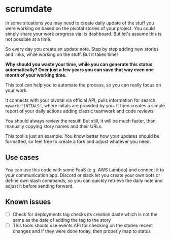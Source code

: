 # scrumdate

In some situations you may need to create daily update of the stuff you were working on
based on the pivotal stories of your project.
You could simply share your work progress via its dashboard. But let's assume this is not possible at a time.

So every day you create an update note. Step by step adding new stories and links, while working on the stuff.
But it takes time!

**Why should you waste your time, while you can generate this status automatically? Over just a few years you
can save that way even one month of your working time.**

This tool can help you to automate the process, so you can really focus on your work.

It connects with your pivotal via official API, pulls information for search `mywork:"INITALS"`, where initals
are provided by you. It then creates a simple report of your daily actions adding classic teamwork and code reviews.

You should always review the result! But still, it will be much faster, than manually copying story names and their URLs.

This tool is just an example. You know better how your updates should be formatted, so feel free to create a fork
and adjust whatever you need.

## Use cases

You can use this code with some FaaS (e.g. AWS Lambda) and connect it to your communication app.
Discord or slack let you create your own bots or define own slash commands, so you can quickly retrieve the daily note
and adjust it before sending forward.

## Known issues

 - [ ] Check for deployments tag checks its creation daste which is not the same as the date of adding the tag to the story
 - [ ] This tools should use events API for checking on the stories recent changes and if they were done today, then properly map to status
